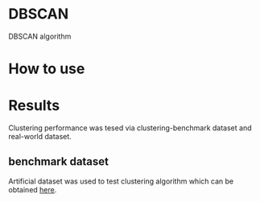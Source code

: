 # DBSCAN
DBSCAN algorithm  
  
# How to use  
  
# Results
Clustering performance was tesed via clustering-benchmark dataset and real-world dataset.  
  
## benchmark dataset  
Artificial dataset was used to test clustering algorithm which can be obtained [here](https://github.com/deric/clustering-benchmark).  

